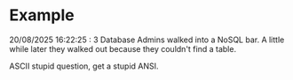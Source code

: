 # Example

<!-- replace-with-date starts -->
20/08/2025 16:22:25 : 3 Database Admins walked into a NoSQL bar. A little while later they walked out because they couldn't find a table.
<!-- replace-with-date ends -->

<!-- replace-with-joke starts -->
ASCII stupid question, get a stupid ANSI.
<!-- replace-with-joke ends -->